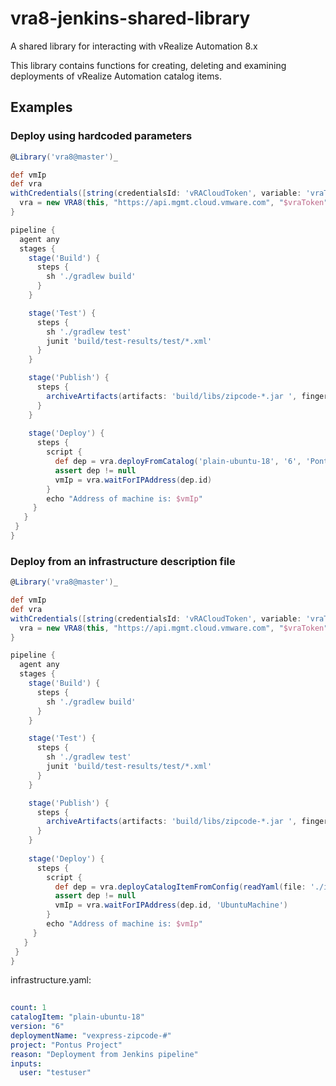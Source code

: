 # vra8-jenkins-shared-library
A shared library for interacting with vRealize Automation 8.x

This library contains functions for creating, deleting and examining deployments of vRealize Automation catalog items.

## Examples

### Deploy using hardcoded parameters

```groovy
@Library('vra8@master')_

def vmIp 
def vra
withCredentials([string(credentialsId: 'vRACloudToken', variable: 'vraToken')]) {
  vra = new VRA8(this, "https://api.mgmt.cloud.vmware.com", "$vraToken")
}

pipeline {
  agent any
  stages {
    stage('Build') {
      steps {
        sh './gradlew build'
      }
    }

    stage('Test') {
      steps {
        sh './gradlew test'
        junit 'build/test-results/test/*.xml'
      }
    }

    stage('Publish') {
      steps {
        archiveArtifacts(artifacts: 'build/libs/zipcode-*.jar ', fingerprint: true, onlyIfSuccessful: true)
      }
    }
    
    stage('Deploy') {
      steps {
        script {
          def dep = vra.deployFromCatalog('plain-ubuntu-18', '6', 'Pontus Project', 'Invoked from Jenkins ' + System.currentTimeMillis())
          assert dep != null
          vmIp = vra.waitForIPAddress(dep.id)
        }
        echo "Address of machine is: $vmIp"
     }
   }
 }
}
```

### Deploy from an infrastructure description file

```groovy
@Library('vra8@master')_

def vmIp 
def vra
withCredentials([string(credentialsId: 'vRACloudToken', variable: 'vraToken')]) {
  vra = new VRA8(this, "https://api.mgmt.cloud.vmware.com", "$vraToken")
}

pipeline {
  agent any
  stages {
    stage('Build') {
      steps {
        sh './gradlew build'
      }
    }

    stage('Test') {
      steps {
        sh './gradlew test'
        junit 'build/test-results/test/*.xml'
      }
    }

    stage('Publish') {
      steps {
        archiveArtifacts(artifacts: 'build/libs/zipcode-*.jar ', fingerprint: true, onlyIfSuccessful: true)
      }
    }
    
    stage('Deploy') {
      steps {
        script {
          def dep = vra.deployCatalogItemFromConfig(readYaml(file: './infrastructure.yaml'))
          assert dep != null
          vmIp = vra.waitForIPAddress(dep.id, 'UbuntuMachine')
        }
        echo "Address of machine is: $vmIp"
     }
   }
 }
}
```

infrastructure.yaml:
```yaml
  
count: 1
catalogItem: "plain-ubuntu-18"
version: "6"
deploymentName: "vexpress-zipcode-#"
project: "Pontus Project"
reason: "Deployment from Jenkins pipeline"
inputs:
  user: "testuser"
```
